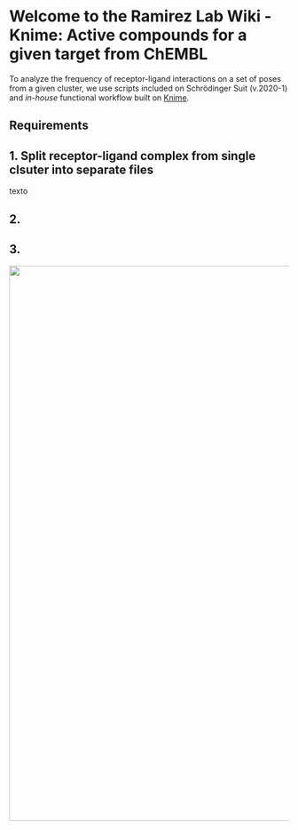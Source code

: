 # Welcome to the Ramirez Lab Wiki - Knime: Active compounds for a given target from ChEMBL #


To analyze the frequency of receptor-ligand interactions on a set of poses from a given cluster, we use scripts included on Schrödinger Suit (v.2020-1) and *in-house* functional workflow built on [Knime](https://www.knime.com/).
## Requirements ##


## 1. Split receptor-ligand complex from single clsuter into separate files ##

texto
## 2. ##
## 3. ##


<p align="center">
    <img src="https://github.com/ramirezlab/WIKI/blob/master/KNIME/Active%20compounds%20for%20a%20given%20target%20from%20ChEMBL/media/WF.png" width="1000">
</p>
